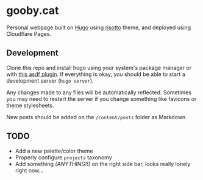 # gooby.cat

Personal webpage built on [Hugo](https://gohugo.io/) using [risotto](https://github.com/joeroe/risotto) theme, and deployed using Cloudflare Pages.

## Development

Clone this repo and install hugo using your system's package manager or with [this asdf plugin](https://github.com/nklmilojevic/asdf-hugo). If everything is okay, you should be able to start a development server (`hugo server`).

Any changes made to any files will be automatically reflected. Sometimes you may need to restart the server if you change something like favicons or theme stylesheets.

New posts should be added on the `/content/posts` folder as Markdown.

## TODO

- Add a new palette/color theme
- Properly configure `projects` taxonomy
- Add something *(ANYTHING!!)* on the right side bar, looks really lonely right now...
